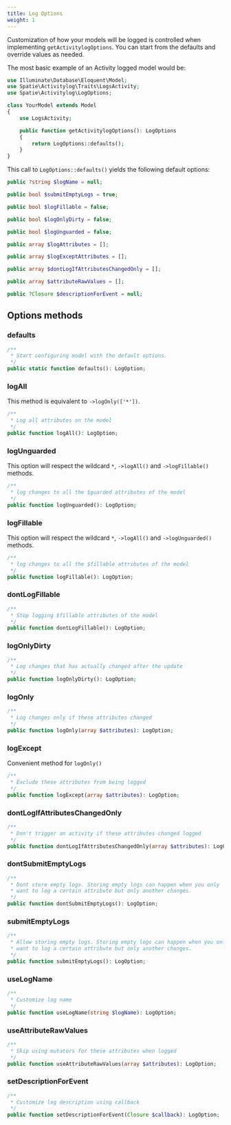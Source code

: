 ```yaml
---
title: Log Options
weight: 1
---
```


Customization of how your models will be logged is controlled when implementing `getActivitylogOptions`. You can start from the defaults and override values as needed.

The most basic example of an Activity logged model would be:

```php
use Illuminate\Database\Eloquent\Model;
use Spatie\Activitylog\Traits\LogsActivity;
use Spatie\Activitylog\LogOptions;

class YourModel extends Model
{
    use LogsActivity;

    public function getActivitylogOptions(): LogOptions
    {
        return LogOptions::defaults();
    }
}
```

This call to `LogOptions::defaults()` yields the following default options:

```php
public ?string $logName = null;

public bool $submitEmptyLogs = true;

public bool $logFillable = false;

public bool $logOnlyDirty = false;

public bool $logUnguarded = false;

public array $logAttributes = [];

public array $logExceptAttributes = [];

public array $dontLogIfAttributesChangedOnly = [];

public array $attributeRawValues = [];

public ?Closure $descriptionForEvent = null;
```

## Options methods

### defaults

```php
/**
 * Start configuring model with the default options.
 */
public static function defaults(): LogOption;
```

### logAll

This method is equivalent to `->logOnly(['*'])`.

```php
/**
 * Log all attributes on the model
 */
public function logAll(): LogOption;
```

### logUnguarded

This option will respect the wildcard `*`, `->logAll()` and `->logFillable()` methods.

```php
/**
 * log changes to all the $guarded attributes of the model
 */
public function logUnguarded(): LogOption;
```

### logFillable

This option will respect the wildcard `*`, `->logAll()` and `->logUnguarded()` methods.

```php
/**
 * log changes to all the $fillable attributes of the model
 */
public function logFillable(): LogOption;
```

### dontLogFillable

```php
/**
 * Stop logging $fillable attributes of the model
 */
public function dontLogFillable(): LogOption;
```

### logOnlyDirty

```php
/**
 * Log changes that has actually changed after the update
 */
public function logOnlyDirty(): LogOption;
```

### logOnly

```php
/**
 * Log changes only if these attributes changed
 */
public function logOnly(array $attributes): LogOption;
```

### logExcept

Convenient method for `logOnly()`

```php
/**
 * Exclude these attributes from being logged
 */
public function logExcept(array $attributes): LogOption;
```

### dontLogIfAttributesChangedOnly

```php
/**
 * Don't trigger an activity if these attributes changed logged
 */
public function dontLogIfAttributesChangedOnly(array $attributes): LogOption;
```

### dontSubmitEmptyLogs

```php
/**
 * Dont store empty logs. Storing empty logs can happen when you only
 * want to log a certain attribute but only another changes.
 */
public function dontSubmitEmptyLogs(): LogOption;
```

### submitEmptyLogs

```php
/**
 * Allow storing empty logs. Storing empty logs can happen when you only
 * want to log a certain attribute but only another changes.
 */
public function submitEmptyLogs(): LogOption;
```

### useLogName

```php
/**
 * Customize log name
 */
public function useLogName(string $logName): LogOption;
```

### useAttributeRawValues

```php
/**
 * Skip using mutators for these attributes when logged
 */
public function useAttributeRawValues(array $attributes): LogOption;
```

### setDescriptionForEvent

```php
/**
 * Customize log description using callback
 */
public function setDescriptionForEvent(Closure $callback): LogOption;
```
